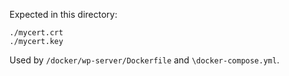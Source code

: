 
Expected in this directory:

```
./mycert.crt
./mycert.key
```

Used by `/docker/wp-server/Dockerfile` and `\docker-compose.yml`.